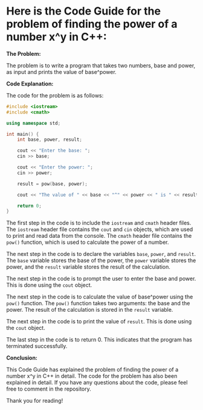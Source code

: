 # Here is the Code Guide for the problem of finding the power of a number x^y in C++:

**The Problem:**

The problem is to write a program that takes two numbers, base and power, as input and prints the value of base^power.

**Code Explanation:**

The code for the problem is as follows:

```c++
#include <iostream>
#include <cmath>

using namespace std;

int main() {
    int base, power, result;

    cout << "Enter the base: ";
    cin >> base;

    cout << "Enter the power: ";
    cin >> power;

    result = pow(base, power);

    cout << "The value of " << base << "^" << power << " is " << result << endl;

    return 0;
}
```

The first step in the code is to include the `iostream` and `cmath` header files. The `iostream` header file contains the `cout` and `cin` objects, which are used to print and read data from the console. The `cmath` header file contains the `pow()` function, which is used to calculate the power of a number.

The next step in the code is to declare the variables `base`, `power`, and `result`. The `base` variable stores the base of the power, the `power` variable stores the power, and the `result` variable stores the result of the calculation.

The next step in the code is to prompt the user to enter the base and power. This is done using the `cout` object.

The next step in the code is to calculate the value of base^power using the `pow()` function. The `pow()` function takes two arguments: the base and the power. The result of the calculation is stored in the `result` variable.

The next step in the code is to print the value of `result`. This is done using the `cout` object.

The last step in the code is to return 0. This indicates that the program has terminated successfully.

**Conclusion:**

This Code Guide has explained the problem of finding the power of a number x^y in C++ in detail. The code for the problem has also been explained in detail. If you have any questions about the code, please feel free to comment in the repository.

Thank you for reading!